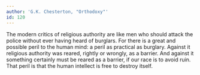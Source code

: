 ```yaml
---
author: 'G.K. Chesterton, "Orthodoxy"'
id: 120
---
```


The modern critics of religious authority are like men who should attack the police without ever having heard of burglars. For there is a great and possible peril to the human mind: a peril as practical as burglary. Against it religious authority was reared, rightly or wrongly, as a barrier. And against it something certainly must be reared as a barrier, if our race is to avoid ruin.
That peril is that the human intellect is free to destroy itself.